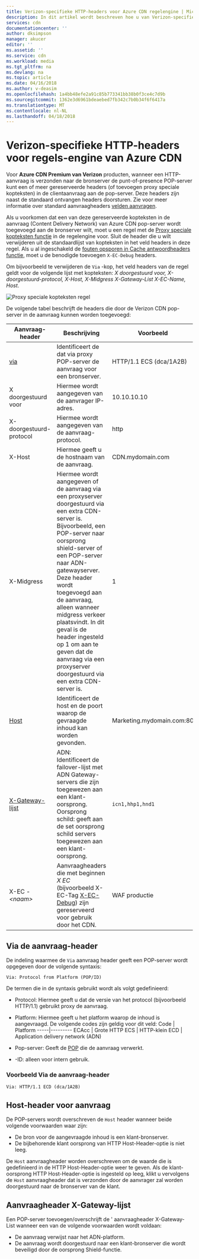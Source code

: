 ```yaml
---
title: Verizon-specifieke HTTP-headers voor Azure CDN regelengine | Microsoft Docs
description: In dit artikel wordt beschreven hoe u van Verizon-specifieke HTTP-headers met de engine van Azure CDN-regels.
services: cdn
documentationcenter: ''
author: dksimpson
manager: akucer
editor: ''
ms.assetid: ''
ms.service: cdn
ms.workload: media
ms.tgt_pltfrm: na
ms.devlang: na
ms.topic: article
ms.date: 04/16/2018
ms.author: v-deasim
ms.openlocfilehash: 1a4bb48efe2a91c85b773341bb38b0f3ce4c7d9b
ms.sourcegitcommit: 1362e3d6961bdeaebed7fb342c7b0b34f6f6417a
ms.translationtype: MT
ms.contentlocale: nl-NL
ms.lasthandoff: 04/18/2018
---
```

# <a name="verizon-specific-http-headers-for-azure-cdn-rules-engine"></a>Verizon-specifieke HTTP-headers voor regels-engine van Azure CDN

Voor **Azure CDN Premium van Verizon** producten, wanneer een HTTP-aanvraag is verzonden naar de bronserver de punt-of-presence POP-server kunt een of meer gereserveerde headers (of toevoegen proxy speciale kopteksten) in de clientaanvraag aan de pop-server. Deze headers zijn naast de standaard ontvangen headers doorsturen. Zie voor meer informatie over standard aanvraagheaders [velden aanvragen](https://en.wikipedia.org/wiki/List_of_HTTP_header_fields#Request_fields).

Als u voorkomen dat een van deze gereserveerde kopteksten in de aanvraag (Content Delivery Network) van Azure CDN pop-server wordt toegevoegd aan de bronserver wilt, moet u een regel met de [Proxy speciale kopteksten functie](cdn-rules-engine-reference-features.md#proxy-special-headers) in de regelengine voor. Sluit de header die u wilt verwijderen uit de standaardlijst van kopteksten in het veld headers in deze regel. Als u al ingeschakeld de [fouten opsporen in Cache antwoordheaders functie](cdn-rules-engine-reference-features.md#debug-cache-response-headers), moet u de benodigde toevoegen `X-EC-Debug` headers. 

Om bijvoorbeeld te verwijderen de `Via` -kop, het veld headers van de regel geldt voor de volgende lijst met kopteksten: *X doorgestuurd voor, X-doorgestuurd-protocol, X-Host, X-Midgress X-Gateway-List X-EC-Name, Host*. 

![Proxy speciale kopteksten regel](./media/cdn-http-headers/cdn-proxy-special-header-rule.png)

De volgende tabel beschrijft de headers die door de Verizon CDN pop-server in de aanvraag kunnen worden toegevoegd:

Aanvraag-header | Beschrijving | Voorbeeld
---------------|-------------|--------
[via](#via-request-header) | Identificeert de dat via proxy POP-server de aanvraag voor een bronserver. | HTTP/1.1 ECS (dca/1A2B)
X doorgestuurd voor | Hiermee wordt aangegeven van de aanvrager IP-adres.| 10.10.10.10
X-doorgestuurd-protocol | Hiermee wordt aangegeven van de aanvraag-protocol. | http
X-Host | Hiermee geeft u de hostnaam van de aanvraag. | CDN.mydomain.com
X-Midgress | Hiermee wordt aangegeven of de aanvraag via een proxyserver doorgestuurd via een extra CDN-server is. Bijvoorbeeld, een POP-server naar oorsprong shield-server of een POP-server naar ADN-gatewayserver. <br />Deze header wordt toegevoegd aan de aanvraag, alleen wanneer midgress verkeer plaatsvindt. In dit geval is de header ingesteld op 1 om aan te geven dat de aanvraag via een proxyserver doorgestuurd via een extra CDN-server is.| 1
[Host](#host-request-header) | Identificeert de host en de poort waarop de gevraagde inhoud kan worden gevonden. | Marketing.mydomain.com:80
[X-Gateway-lijst](#x-gateway-list-request-header) | ADN: Identificeert de failover-lijst met ADN Gateway-servers die zijn toegewezen aan een klant-oorsprong. <br />Oorsprong schild: geeft aan de set oorsprong schild servers toegewezen aan een klant-oorsprong. | `icn1,hhp1,hnd1`
X-EC -_&lt;naam&gt;_ | Aanvraagheaders die met beginnen *X EC* (bijvoorbeeld X-EC-Tag [X-EC-Debug](cdn-http-debug-headers.md)) zijn gereserveerd voor gebruik door het CDN.| WAF productie

## <a name="via-request-header"></a>Via de aanvraag-header
De indeling waarmee de `Via` aanvraag header geeft een POP-server wordt opgegeven door de volgende syntaxis:

`Via: Protocol from Platform (POP/ID)` 

De termen die in de syntaxis gebruikt wordt als volgt gedefinieerd:
- Protocol: Hiermee geeft u dat de versie van het protocol (bijvoorbeeld HTTP/1.1) gebruikt proxy de aanvraag. 

- Platform: Hiermee geeft u het platform waarop de inhoud is aangevraagd. De volgende codes zijn geldig voor dit veld: 
    Code | Platform
    -----|---------
    ECAcc | Grote HTTP
    ECS   | HTTP-klein
    ECD   | Application delivery network (ADN)

- Pop-server: Geeft de [POP](cdn-pop-abbreviations.md) die de aanvraag verwerkt. 

- -ID: alleen voor intern gebruik.

### <a name="example-via-request-header"></a>Voorbeeld Via de aanvraag-header

`Via: HTTP/1.1 ECD (dca/1A2B)`

## <a name="host-request-header"></a>Host-header voor aanvraag
De POP-servers wordt overschreven de `Host` header wanneer beide volgende voorwaarden waar zijn:
- De bron voor de aangevraagde inhoud is een klant-bronserver.
- De bijbehorende klant oorsprong van HTTP Host-Header-optie is niet leeg.

De `Host` aanvraagheader worden overschreven om de waarde die is gedefinieerd in de HTTP Host-Header-optie weer te geven.
Als de klant-oorsprong HTTP Host-Header-optie is ingesteld op leeg, klikt u vervolgens de `Host` aanvraagheader dat is verzonden door de aanvrager zal worden doorgestuurd naar de bronserver van de klant.

## <a name="x-gateway-list-request-header"></a>Aanvraagheader X-Gateway-lijst
Een POP-server toevoegen/overschrijft de ' aanvraagheader X-Gateway-List wanneer een van de volgende voorwaarden wordt voldaan:
- De aanvraag verwijst naar het ADN-platform.
- De aanvraag wordt doorgestuurd naar een klant-bronserver die wordt beveiligd door de oorsprong Shield-functie.

